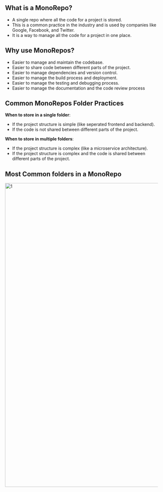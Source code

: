 ## What is a MonoRepo?

- A single repo where all the code for a project is stored.
- This is a common practice in the industry and is used by companies like Google, Facebook, and Twitter.
- It is a way to manage all the code for a project in one place.

## Why use MonoRepos?

- Easier to manage and maintain the codebase.
- Easier to share code between different parts of the project.
- Easier to manage dependencies and version control.
- Easier to manage the build process and deployment.
- Easier to manage the testing and debugging process.
- Easier to manage the documentation and the code review process

## Common MonoRepos Folder Practices

**When to store in a single folder**:

- If the project structure is simple (like seperated frontend and backend).
- If the code is not shared between different parts of the project.

**When to store in multiple folders**:

- If the project structure is complex (like a microservice architecture).
- If the project structure is complex and the code is shared between different parts of the project.

## Most Common folders in a MonoRepo
<img width="1000" alt="1" src="https://github.com/its-id/100x-Cohort-Programs/assets/60315832/396bb0c4-4b1e-43e5-963c-ce527ac3c1c2">

